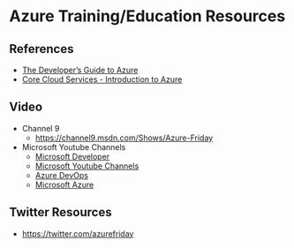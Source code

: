 
# Azure Training/Education Resources

## References
- [The Developer’s Guide to Azure](https://azure.microsoft.com/en-us/campaigns/developer-guide/) 
- [Core Cloud Services - Introduction to Azure](https://docs.microsoft.com/en-us/learn/modules/welcome-to-azure/)


## Video
- Channel 9
  + https://channel9.msdn.com/Shows/Azure-Friday
- Microsoft Youtube Channels
  + [Microsoft Developer](https://www.youtube.com/channel/UCsMica-v34Irf9KVTh6xx-g/featured)
  + [Microsoft Youtube Channels](https://www.youtube.com/channel/UCsMica-v34Irf9KVTh6xx-g/channels)
  + [Azure DevOps](https://www.youtube.com/channel/UC-ikyViYMM69joIAv7dlMsA)
  + [Microsoft Azure](https://www.youtube.com/channel/UC0m-80FnNY2Qb7obvTL_2fA)


## Twitter Resources
- https://twitter.com/azurefriday


 
